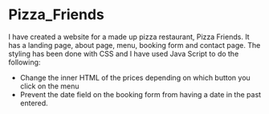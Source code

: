 # Pizza_Friends

I have created a website for a made up pizza restaurant, Pizza Friends. It has a landing page, about page, menu, booking form and contact page. The styling has been done with CSS and I have used Java Script to do the following:
- Change the inner HTML of the prices depending on which button you click on the menu
- Prevent the date field on the booking form from having a date in the past entered.

